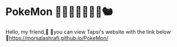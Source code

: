 # PokeMon 🦕🦄🐼🐰🙈🐘🦒🐿️
Hello, my friend,🙂 📍you can view Tapsi's website with the link below 🔗https://morsalashrafi.github.io/PokeMon/
